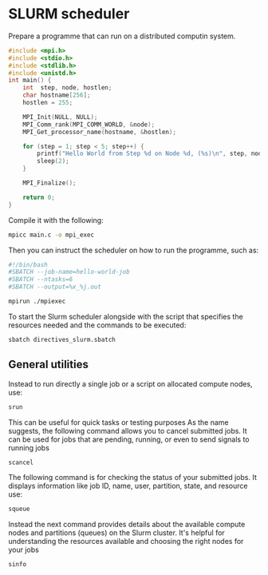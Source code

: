 # SLURM scheduler

Prepare a programme that can run on a distributed computin system.

```c
#include <mpi.h>
#include <stdio.h>
#include <stdlib.h>
#include <unistd.h>
int main() {
    int  step, node, hostlen;
    char hostname[256];
    hostlen = 255;

    MPI_Init(NULL, NULL);
    MPI_Comm_rank(MPI_COMM_WORLD, &node);
    MPI_Get_processor_name(hostname, &hostlen);

    for (step = 1; step < 5; step++) {
        printf("Hello World from Step %d on Node %d, (%s)\n", step, node, hostname);
        sleep(2);
    }

    MPI_Finalize();

    return 0;
}
```

Compile it with the following:

```sh
mpicc main.c -o mpi_exec
```

Then you can instruct the scheduler on how to run the programme, such as:

```sh
#!/bin/bash
#SBATCH --job-name=hello-world-job
#SBATCH --ntasks=6
#SBATCH --output=%x_%j.out

mpirun ./mpiexec
```

To start the Slurm scheduler alongside with the script that specifies the resources needed and the commands to be executed:

```sh
sbatch directives_slurm.sbatch
```

## General utilities

Instead to run directly a single job or a script on allocated compute nodes, use:

```sh
srun
```

This can be useful for quick tasks or testing purposes
As the name suggests, the following command allows you to cancel submitted jobs.
It can be used for jobs that are pending, running, or even to send signals to running jobs

```sh
scancel
```

The following command is for checking the status of your submitted jobs. It displays information like job ID, name, user, partition, state, and resource use:

```sh
squeue
```

Instead the next command provides details about the available compute nodes and partitions (queues) on the Slurm cluster. It's helpful for understanding the resources available and choosing the right nodes for your jobs

```sh
sinfo
```

<!--  Script to show the footer   -->
<html>
<script
    src="https://code.jquery.com/jquery-3.3.1.js"
    integrity="sha256-2Kok7MbOyxpgUVvAk/HJ2jigOSYS2auK4Pfzbm7uH60="
    crossorigin="anonymous">
</script>
<script>
$(function(){
  $("#footer").load("../footers/footer.html");
});
</script>
<body>
<div id="footer"></div>
</body>
</html>
